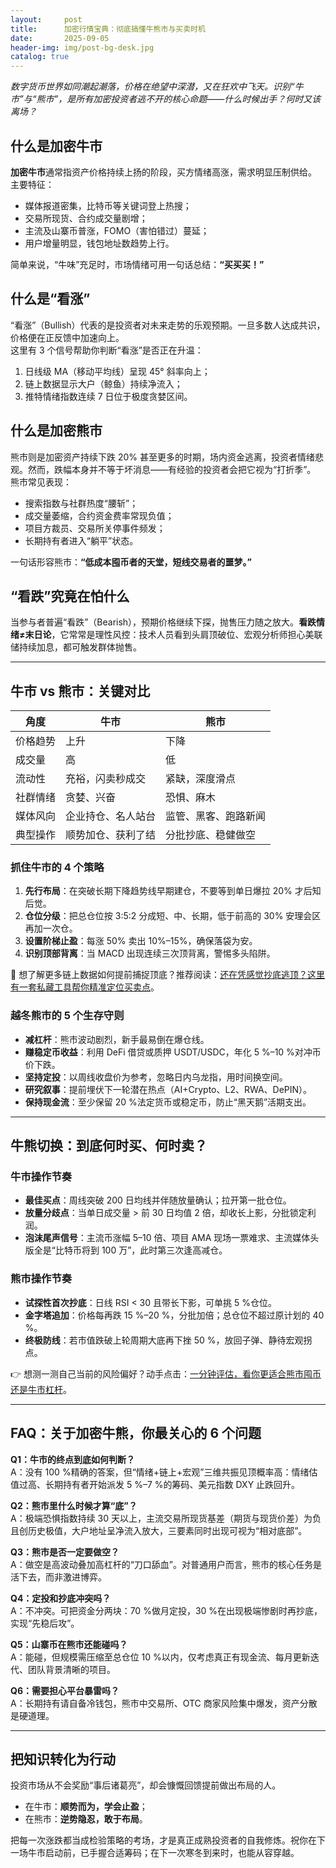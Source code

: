 ```yaml
---
layout:     post
title:      加密行情宝典：彻底搞懂牛熊市与买卖时机
date:       2025-09-05
header-img: img/post-bg-desk.jpg
catalog: true
---
```


_数字货币世界如同潮起潮落，价格在绝望中深潜，又在狂欢中飞天。识别“牛市”与“熊市”，是所有加密投资者逃不开的核心命题——什么时候出手？何时又该离场？_

## 什么是加密牛市
**加密牛市**通常指资产价格持续上扬的阶段，买方情绪高涨，需求明显压制供给。  
主要特征：  
- 媒体报道密集，比特币等关键词登上热搜；  
- 交易所现货、合约成交量剧增；  
- 主流及山寨币普涨，FOMO（害怕错过）蔓延；  
- 用户增量明显，钱包地址数趋势上行。  

简单来说，“牛味”充足时，市场情绪可用一句话总结：**“买买买！”**  

## 什么是“看涨”
“看涨”（Bullish）代表的是投资者对未来走势的乐观预期。一旦多数人达成共识，价格便在正反馈中加速向上。  
这里有 3 个信号帮助你判断“看涨”是否正在升温：  
1. 日线级 MA（移动平均线）呈现 45° 斜率向上；  
2. 链上数据显示大户（鲸鱼）持续净流入；  
3. 推特情绪指数连续 7 日位于极度贪婪区间。  

## 什么是加密熊市
熊市则是加密资产持续下跌 20% 甚至更多的时期，场内资金逃离，投资者情绪悲观。然而，跌幅本身并不等于坏消息——有经验的投资者会把它视为“打折季”。  
熊市常见表现：  
- 搜索指数与社群热度“腰斩”；  
- 成交量萎缩，合约资金费率常现负值；  
- 项目方裁员、交易所关停事件频发；  
- 长期持有者进入“躺平”状态。  

一句话形容熊市：**“低成本囤币者的天堂，短线交易者的噩梦。”**  

## “看跌”究竟在怕什么
当参与者普遍“看跌”（Bearish），预期价格继续下探，抛售压力随之放大。**看跌情绪≠末日论**，它常常是理性风控：技术人员看到头肩顶破位、宏观分析师担心美联储持续加息，都可触发群体抛售。  

---

## 牛市 vs 熊市：关键对比

| 角度            | 牛市                     | 熊市                      |
|-----------------|--------------------------|---------------------------|
| 价格趋势        | 上升                     | 下降                      |
| 成交量          | 高                       | 低                        |
| 流动性          | 充裕，闪卖秒成交         | 紧缺，深度滑点            |
| 社群情绪        | 贪婪、兴奋               | 恐惧、麻木                |
| 媒体风向        | 企业持仓、名人站台       | 监管、黑客、跑路新闻      |
| 典型操作        | 顺势加仓、获利了结       | 分批抄底、稳健做空        |

### 抓住牛市的 4 个策略
1. **先行布局**：在突破长期下降趋势线早期建仓，不要等到单日爆拉 20% 才后知后觉。  
2. **仓位分级**：把总仓位按 3:5:2 分成短、中、长期，低于前高的 30% 安理会区再加一次仓。  
3. **设置阶梯止盈**：每涨 50% 卖出 10%–15%，确保落袋为安。  
4. **识别顶部背离**：当 MACD 出现连续三次顶背离，警惕多头陷阱。

👀 想了解更多链上数据如何提前捕捉顶底？推荐阅读：[还在凭感觉抄底逃顶？这里有一套私藏工具帮你精准定位买卖点](https://okxdog.com/)。

### 越冬熊市的 5 个生存守则
- **减杠杆**：熊市波动剧烈，新手最易倒在爆仓线。  
- **赚稳定币收益**：利用 DeFi 借贷或质押 USDT/USDC，年化 5 %–10 %对冲币价下跌。  
- **坚持定投**：以周线收盘价为参考，忽略日内乌龙指，用时间换空间。  
- **研究叙事**：提前埋伏下一轮潜在热点（AI+Crypto、L2、RWA、DePIN）。  
- **保持现金流**：至少保留 20 %法定货币或稳定币，防止“黑天鹅”活期支出。  

---

## 牛熊切换：到底何时买、何时卖？

### 牛市操作节奏
- **最佳买点**：周线突破 200 日均线并伴随放量确认；拉开第一批仓位。  
- **放量分歧点**：当单日成交量 > 前 30 日均值 2 倍，却收长上影，分批锁定利润。  
- **泡沫尾声信号**：主流币涨幅 5–10 倍、项目 AMA 现场一票难求、主流媒体头版全是“比特币将到 100 万”，此时第三次逢高减仓。  

### 熊市操作节奏
- **试探性首次抄底**：日线 RSI < 30 且带长下影，可单挑 5 %仓位。  
- **金字塔追加**：价格每再跌 15 %–20 %，分批加倍；总仓位不超过原计划的 40 %。  
- **终极防线**：若市值跌破上轮周期大底再下挫 50 %，放回子弹、静待宏观拐点。  

👉 想测一测自己当前的风险偏好？动手点击：[一分钟评估，看你更适合熊市囤币还是牛市杠杆](https://okxdog.com/)。

---

## FAQ：关于加密牛熊，你最关心的 6 个问题

**Q1：牛市的终点到底如何判断？**  
A：没有 100 %精确的答案，但“情绪+链上+宏观”三维共振见顶概率高：情绪估值过高、长期持有者开始派发 5 %–7 %的筹码、美元指数 DXY 止跌回升。  

**Q2：熊市里什么时候才算“底”？**  
A：极端恐惧指数持续 30 天以上，主流交易所现货基差（期货与现货价差）为负且创历史极值，大户地址呈净流入放大，三要素同时出现可视为“相对底部”。  

**Q3：熊市是否一定要做空？**  
A：做空是高波动叠加高杠杆的“刀口舔血”。对普通用户而言，熊市的核心任务是活下去，而非激进博弈。  

**Q4：定投和抄底冲突吗？**  
A：不冲突。可把资金分两块：70 %做月定投，30 %在出现极端惨剧时再抄底，实现“先稳后攻”。  

**Q5：山寨币在熊市还能碰吗？**  
A：能碰，但规模需压缩至总仓位 10 %以内，仅考虑真正有现金流、每月更新迭代、团队背景清晰的项目。  

**Q6：需要担心平台暴雷吗？**  
A：长期持有请自备冷钱包，熊市中交易所、OTC 商家风险集中爆发，资产分散是硬道理。  

---

## 把知识转化为行动
投资市场从不会奖励“事后诸葛亮”，却会慷慨回馈提前做出布局的人。  
- 在牛市：**顺势而为，学会止盈**；  
- 在熊市：**逆势隐忍，敢于布局**。  

把每一次涨跌都当成检验策略的考场，才是真正成熟投资者的自我修炼。祝你在下一场牛市启动前，已手握合适筹码；在下一次寒冬到来时，也能从容穿越。
